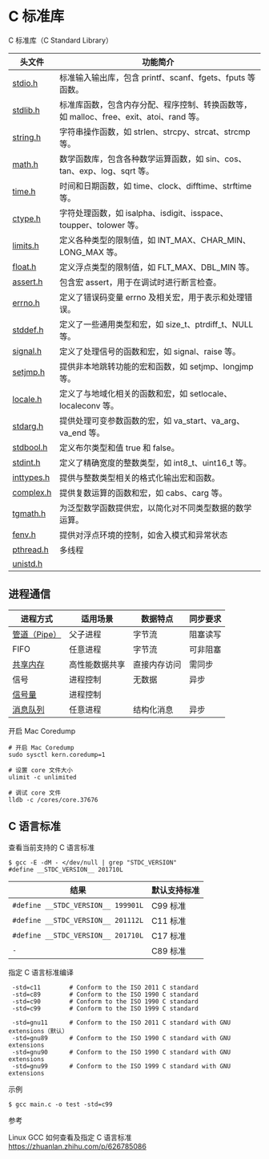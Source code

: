 # C 标准库

C 标准库（C Standard Library）

|头文件 | 功能简介
|-|-
| [stdio.h](stdio.h.md) | 标准输入输出库，包含 printf、scanf、fgets、fputs 等函数。
| [stdlib.h](stdlib.h.md) | 标准库函数，包含内存分配、程序控制、转换函数等，如 malloc、free、exit、atoi、rand 等。
| [string.h](string.h.md) | 字符串操作函数，如 strlen、strcpy、strcat、strcmp 等。
| [math.h](math.h.md) | 数学函数库，包含各种数学运算函数，如 sin、cos、tan、exp、log、sqrt 等。
| [time.h](time.h.md) | 时间和日期函数，如 time、clock、difftime、strftime 等。
| [ctype.h](ctype.h.md) | 字符处理函数，如 isalpha、isdigit、isspace、toupper、tolower 等。
| [limits.h](limits.h.md) | 定义各种类型的限制值，如 INT_MAX、CHAR_MIN、LONG_MAX 等。
| [float.h](float.h.md) | 定义浮点类型的限制值，如 FLT_MAX、DBL_MIN 等。
| [assert.h](assert.h.md) | 包含宏 assert，用于在调试时进行断言检查。
| [errno.h](errno.h.md) | 定义了错误码变量 errno 及相关宏，用于表示和处理错误。
| [stddef.h](stddef.h.md) | 定义了一些通用类型和宏，如 size_t、ptrdiff_t、NULL 等。
| [signal.h](signal.h.md) | 定义了处理信号的函数和宏，如 signal、raise 等。
| [setjmp.h](setjmp.h.md) | 提供非本地跳转功能的宏和函数，如 setjmp、longjmp 等。
| [locale.h](locale.h.md) | 定义了与地域化相关的函数和宏，如 setlocale、localeconv 等。
| [stdarg.h](stdarg.h.md) | 提供处理可变参数函数的宏，如 va_start、va_arg、va_end 等。
| [stdbool.h](stdbool.h.md) | 定义布尔类型和值 true 和 false。
| [stdint.h](stdint.h.md) | 定义了精确宽度的整数类型，如 int8_t、uint16_t 等。
| [inttypes.h](inttypes.h) | 提供与整数类型相关的格式化输出宏和函数。
| [complex.h](complex.h.md) | 提供复数运算的函数和宏，如 cabs、carg 等。
| [tgmath.h](tgmath.h.md) | 为泛型数学函数提供宏，以简化对不同类型数据的数学运算。
| [fenv.h](fenv.h.md) | 提供对浮点环境的控制，如舍入模式和异常状态
| [pthread.h](pthread.h.md) | 多线程
| [unistd.h](unistd.h.md) | 

## 进程通信

| 进程方式 | 适用场景 | 数据特点  | 同步要求
|-|-|-|-
[管道（Pipe）](unistd.h.md#pipe)|父子进程|字节流|阻塞读写
FIFO | 任意进程|字节流|可非阻塞
[共享内存](sys_shm.h.md) | 高性能数据共享 | 直接内存访问 | 需同步
信号  |  进程控制 | 无数据 | 异步
[信号量](sys_sem.h.md)  |  进程控制 | |
[消息队列](sys_msg.h.md) | 任意进程 | 结构化消息 | 异步


开启 Mac Coredump

```shell
# 开启 Mac Coredump
sudo sysctl kern.coredump=1

# 设置 core 文件大小
ulimit -c unlimited

# 调试 core 文件
lldb -c /cores/core.37676
```

## C 语言标准

查看当前支持的 C 语言标准

```shell
$ gcc -E -dM - </dev/null | grep "STDC_VERSION"
#define __STDC_VERSION__ 201710L
```

| 结果 | 默认支持标准
|-|-
`#define __STDC_VERSION__ 199901L` | C99 标准
`#define __STDC_VERSION__ 201112L` | C11 标准
`#define __STDC_VERSION__ 201710L` |  C17 标准
| `-` | C89 标准

指定 C 语言标准编译

```shell
 -std=c11        # Conform to the ISO 2011 C standard
 -std=c89        # Conform to the ISO 1990 C standard
 -std=c90        # Conform to the ISO 1990 C standard
 -std=c99        # Conform to the ISO 1999 C standard
 ​
 -std=gnu11      # Conform to the ISO 2011 C standard with GNU extensions（默认）
 -std=gnu89      # Conform to the ISO 1990 C standard with GNU extensions
 -std=gnu90      # Conform to the ISO 1990 C standard with GNU extensions
 -std=gnu99      # Conform to the ISO 1999 C standard with GNU extensions
```

示例

```shell
$ gcc main.c -o test -std=c99
```

参考

Linux GCC 如何查看及指定 C 语言标准
https://zhuanlan.zhihu.com/p/626785086